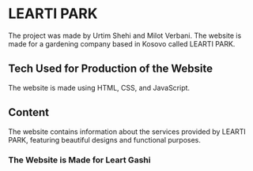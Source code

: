 # LEARTI PARK
The project was made by Urtim Shehi and Milot Verbani. The website is made for a gardening company based in Kosovo called LEARTI PARK.

## Tech Used for Production of the Website
The website is made using HTML, CSS, and JavaScript.

## Content
The website contains information about the services provided by LEARTI PARK, featuring beautiful designs and functional purposes.

### The Website is Made for Leart Gashi